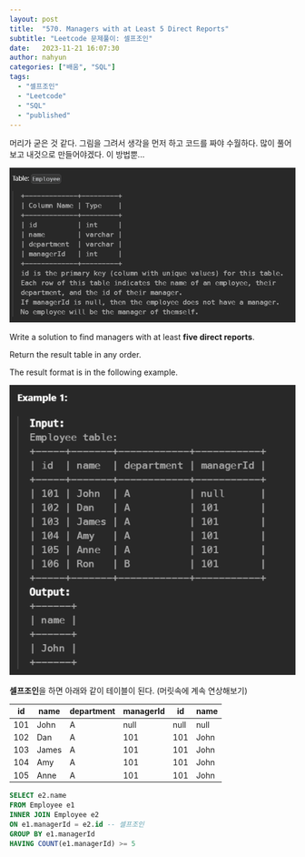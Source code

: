 ```yaml
---
layout: post
title:  "570. Managers with at Least 5 Direct Reports"
subtitle: "Leetcode 문제풀이: 셀프조인"
date:   2023-11-21 16:07:30
author: nahyun
categories: ["배움", "SQL"]
tags:
  - "셀프조인"
  - "Leetcode"
  - "SQL"
  - "published"
---
```


머리가 굳은 것 같다. 그림을 그려서 생각을 먼저 하고 코드를 짜야 수월하다. 많이 풀어보고 내것으로 만들어야겠다. 이 방법뿐...

![Image Alt photo_exhibition](/assets/img/231121/leetcode_07.png)

Write a solution to find managers with at least **five direct reports**.

Return the result table in any order.

The result format is in the following example.

![Image Alt photo_exhibition](/assets/img/231121/leetcode_08.png)

**셀프조인**을 하면 아래와 같이 테이블이 된다. (머릿속에 계속 연상해보기)

<div class="table-wrapper" markdown="1">
<table>
<thead>
<tr>
<th>id</th>
<th>name</th>
<th>department</th>
<th>managerId</th>
<th>id</th>
<th>name</th>
</tr>
</thead>
<tbody>
<tr>
<td>101</td>
<td>John</td>
<td>A</td>
<td>null</td>
<td>null</td>
<td>null</td>
</tr>
<tr>
<td>102</td>
<td>Dan</td>
<td>A</td>
<td>101</td>
<td>101</td>
<td>John</td>
</tr>
<tr>
<td>103</td>
<td>James</td>
<td>A</td>
<td>101</td>
<td>101</td>
<td>John</td>
</tr>
<tr>
<td>104</td>
<td>Amy</td>
<td>A</td>
<td>101</td>
<td>101</td>
<td>John</td>
</tr>
<tr>
<td>105</td>
<td>Anne</td>
<td>A</td>
<td>101</td>
<td>101</td>
<td>John</td>
</tr>
</tbody>
</table>
</div>



```sql
SELECT e2.name
FROM Employee e1
INNER JOIN Employee e2
ON e1.managerId = e2.id -- 셀프조인
GROUP BY e1.managerId
HAVING COUNT(e1.managerId) >= 5
  ```